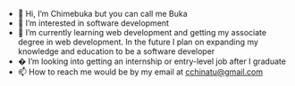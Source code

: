 - 👋 Hi, I’m Chimebuka but you can call me Buka
- 👀 I’m interested in software development
- 🌱 I’m currently learning web development and getting my associate degree in web development. In the future I plan on expanding my knowledge and education to be a software developer
- � I’m looking into getting an internship or entry-level job after I graduate
- 📫 How to reach me would be by my email at cchinatu@gmail.com

<!---
bchinatu/bchinatu is a ✨ special ✨ repository because its `README.md` (this file) appears on your GitHub profile.
You can click the Preview link to take a look at your changes.
--->
